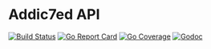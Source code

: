# Addic7ed API

[![Build Status](https://travis-ci.org/matcornic/addic7ed.svg?branch=master)](https://travis-ci.org/matcornic/addic7ed)
[![Go Report Card](https://goreportcard.com/badge/github.com/matcornic/addic7ed)](https://goreportcard.com/report/github.com/matcornic/addic7ed)
[![Go Coverage](https://codecov.io/github/matcornic/addic7ed/coverage.svg)](https://codecov.io/github/matcornic/addic7ed/)
[![Godoc](https://godoc.org/github.com/matcornic/addic7ed?status.svg)](https://godoc.org/github.com/matcornic/addic7ed)